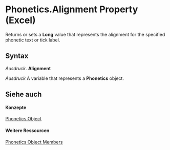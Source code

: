 
# Phonetics.Alignment Property (Excel)

Returns or sets a  **Long** value that represents the alignment for the specified phonetic text or tick label.


## Syntax

 _Ausdruck_. **Alignment**

 _Ausdruck_ A variable that represents a **Phonetics** object.


## Siehe auch


#### Konzepte


[Phonetics Object](77c0c55c-a181-c68a-24ed-e6bcaf514663.md)
#### Weitere Ressourcen


[Phonetics Object Members](http://msdn.microsoft.com/library/80fd2a10-1727-b652-5f81-6143ae8bead3%28Office.15%29.aspx)